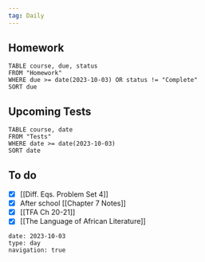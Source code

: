 ```yaml
---
tag: Daily
---
```

## Homework
```dataview
TABLE course, due, status
FROM "Homework" 
WHERE due >= date(2023-10-03) OR status != "Complete"
SORT due
```
## Upcoming Tests
```dataview
TABLE course, date
FROM "Tests" 
WHERE date >= date(2023-10-03)
SORT date
```
## To do
- [x] [[Diff. Eqs. Problem Set 4]]
- [x] After school [[Chapter 7 Notes]]
- [x] [[TFA Ch 20-21]]
- [x] [[The Language of African Literature]]

```gEvent
date: 2023-10-03
type: day
navigation: true
```